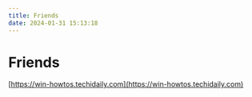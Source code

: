 ```yaml
---
title: Friends
date: 2024-01-31 15:13:18
---
```


# Friends

[https://win-howtos.techidaily.com](https://win-howtos.techidaily.com)